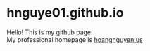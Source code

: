 # hnguye01.github.io
Hello! This is my github page.  
My professional homepage is [hoangnguyen.us](hoangnguyen.us)


